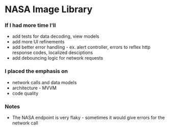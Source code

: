 # NASA Image Library

### If I had more time I'll
- add tests for data decoding, view models
- add more UI refinements
- add better error handling - ex. alert controller, errors to reflex http response codes, localized desciptions
- add debouncing logic for network requests

### I placed the emphasis on
- network calls and data models
- architecture - MVVM
- code quality

### Notes
- The NASA endpoint is very flaky - sometimes it would give errors for the network call
